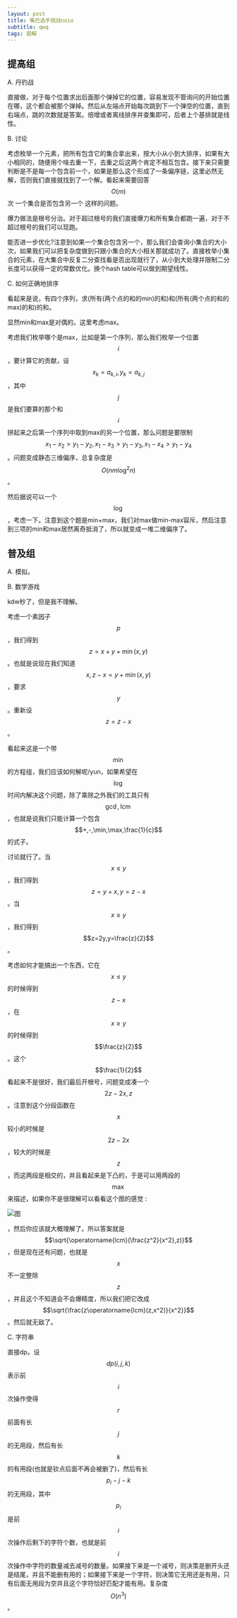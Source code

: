 ```yaml
---
layout: post
title: 嘴巴选手挑战noio
subtitle: qwq
tags: 题解
---
```


## 提高组

A. 丹钓战

直接做，对于每个位置求出后面那个弹掉它的位置，容易发现不管询问的开始位置在哪，这个都会被那个弹掉。然后从左端点开始每次跳到下一个弹空的位置，直到右端点，跳的次数就是答案。倍增或者离线排序并查集即可，后者上个基排就是线性。

B. 讨论

考虑枚举一个元素，把所有包含它的集合拿出来，按大小从小到大排序，如果有大小相同的，随便用个啥去重一下，去重之后这两个肯定不相互包含。接下来只需要判断是不是每一个包含前一个，如果是那么这个形成了一条偏序链，这里必然无解，否则我们直接就找到了一个解。看起来需要回答$$O(m)$$次 一个集合是否包含另一个 这样的问题。

爆力做法是根号分治。对于超过根号的我们直接爆力和所有集合都跑一遍，对于不超过根号的我们可以现跑。

能否进一步优化?注意到如果一个集合包含另一个，那么我们会查询小集合的大小次，如果我们可以把复杂度做到只跟小集合的大小相关那就成功了。直接枚举小集合的元素，在大集合中反复二分查找看是否出现就行了，从小到大处理并限制二分长度可以获得一定的常数优化。换个hash table可以做到期望线性。

C. 如何正确地排序

看起来是说，有四个序列，求(所有(两个点的和的min)的和)和(所有(两个点的和的max)的和)的和。

显然min和max是对偶的。这里考虑max。

考虑我们枚举哪个是max，比如是第一个序列，那么我们枚举一个位置$$i$$，要计算它的贡献，设$$x_k=a_{k,i},y_k=a_{k,j}$$，其中$$j$$是我们要算的那个和$$i$$拼起来之后第一个序列中取到max的另一个位置，那么问题是要限制$$x_1-x_2>y_1-y_2,x_1-x_3>y_1-y_3,x_1-x_4>y_1-y_4$$。问题变成静态三维偏序，总复杂度是$$O(nm\log^2 n)$$。

然后据说可以一个$$\log$$，考虑一下。注意到这个题是min+max，我们对max做min-max容斥，然后注意到三项的min和max居然离奇抵消了，所以就变成一堆二维偏序了。

## 普及组

A. 模拟。

B. 数学游戏

kdw秒了，但是我不理解。

考虑一个素因子$$p$$，我们得到$$z=x+y+\min(x,y)$$。也就是说现在我们知道$$x,z-x=y+\min(x,y)$$，要求$$y$$。重新设$$z=z-x$$。

看起来这是一个带$$\min$$的方程组，我们应该如何解呢/yun，如果希望在$$\log$$时间内解决这个问题，除了乘除之外我们的工具只有$$\gcd,\operatorname{lcm}$$，也就是说我们只能计算一个包含$$+,-,\min,\max,\frac{1}{c}$$的式子。

讨论就行了。当$$x\leq y$$，我们得到$$z=y+x,y=z-x$$。当$$x\geq y$$，我们得到$$z=2y,y=\frac{z}{2}$$。

考虑如何才能搞出一个东西，它在$$x\leq y$$的时候得到$$z-x$$，在$$x\geq y$$的时候得到$$\frac{z}{2}$$。这个$$\frac{1}{2}$$看起来不是很好，我们最后开根号，问题变成凑一个$$2z-2x,z$$。注意到这个分段函数在$$x$$较小的时候是$$2z-2x$$，较大的时候是$$z$$，而这两段是相交的，并且看起来是下凸的，于是可以用两段的$$\max$$来描述，如果你不是很理解可以看看这个图的感觉 : 

![图](/img/2022-03-26-noio/pjB.png)

，然后你应该就大概理解了。所以答案就是$$\sqrt{\operatorname{lcm}(\frac{z^2}{x^2},z)}$$，但是现在还有问题，也就是$$x$$不一定整除$$z$$，并且这个不知道会不会爆精度，所以我们把它改成$$\sqrt{\frac{z\operatorname{lcm}(z,x^2)}{x^2}}$$。然后就无敌了。

C. 字符串

直接dp。设$$dp(i,j,k)$$表示前$$i$$次操作使得$$r$$前面有长$$j$$的无用段，然后有长$$k$$的有用段(也就是钦点后面不再会被删了)，然后有长$$p_i-j-k$$的无用段，其中$$p_i$$是前$$i$$次操作后剩下的字符个数，也就是前$$i$$次操作中字符的数量减去减号的数量。如果接下来是一个减号，则决策是删开头还是结尾，并且不能删有用的；如果接下来是一个字符，则决策它无用还是有用，只有后面无用段为空并且这个字符恰好匹配才能有用。复杂度$$O(n^3)$$。